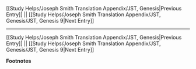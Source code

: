[[Study Helps/Joseph Smith Translation Appendix/JST, Genesis|Previous Entry]]  ||  [[Study Helps/Joseph Smith Translation Appendix/JST, Genesis/JST, Genesis 9|Next Entry]]


---
[[Study Helps/Joseph Smith Translation Appendix/JST, Genesis|Previous Entry]]  ||  [[Study Helps/Joseph Smith Translation Appendix/JST, Genesis/JST, Genesis 9|Next Entry]]


**Footnotes**

